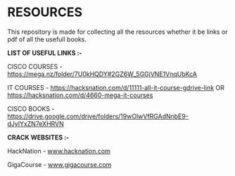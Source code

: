 # RESOURCES
This repository is made for collecting all the resources whether it be links or pdf of all the usefull books.

 **LIST OF USEFUL LINKS :-** 
 <br>

CISCO COURSES - https://mega.nz/folder/7U0kHQDY#2GZ6W_5GGjVNE1VnqUbKcA

IT COURSES - https://hacksnation.com/d/11111-all-it-course-gdrive-link OR https://hacksnation.com/d/4660-mega-it-courses

CISCO BOOKS - https://drive.google.com/drive/folders/19wOlwVfRGAdNnbE9-dJylYxZN7eXHRVN


**CRACK WEBSITES :-**


HackNation - www.hacknation.com

GigaCourse - www.gigacourse.com
